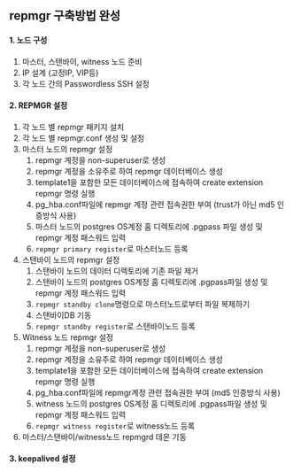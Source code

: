## repmgr 구축방법 완성

#### 1. 노드 구성
1. 마스터, 스탠바이, witness 노드 준비
2. IP 설계 (고정IP, VIP등)
3. 각 노드 간의 Passwordless SSH 설정

#### 2. REPMGR 설정
1. 각 노드 별 repmgr 패키지 설치
2. 각 노드 별 repmgr.conf 생성 및 설정
3. 마스터 노드의 repmgr 설정
   1. repmgr 계정을 non-superuser로 생성
   2. repmgr 계정을 소유주로 하여 repmgr 데이터베이스 생성
   3. template1을 포함한 모든 데이터베이스에 접속하여 create extension repmgr 명령 실행
   4. pg_hba.conf파일에 repmgr 계정 관련 접속권한 부여 (trust가 아닌 md5 인증방식 사용)
   5. 마스터 노드의 postgres OS계정 홈 디렉토리에 .pgpass 파일 생성 및 repmgr 계정 패스워드 입력
   6. `repmgr primary register`로 마스터노드 등록
4. 스탠바이 노드의 repmgr 설정
   1. 스탠바이 노드의 데이터 디렉토리에 기존 파일 제거
   2. 스탠바이 노드의 postgres OS계정 홈 디렉토리에 .pgpass파일 생성 및 repmgr 계정 패스워드 입력
   3. `repmgr standby clone`명령으로 마스터노드로부터 파일 복제하기
   4. 스탠바이DB 기동
   5. `repmgr standby register`로 스탠바이노드 등록
5. Witness 노드 repmgr 설정
   1. repmgr 계정을 non-superuser로 생성
   2. repmgr 계정을 소유주로 하여 repmgr 데이터베이스 생성
   3. template1을 포함한 모든 데이터베이스에 접속하여 create extension repmgr 명령 실행
   4. pg_hba.conf파일에 repmgr계정 관련 접속권한 부여 (md5 인증방식 사용)
   6. witness 노드의 postgres OS계정 홈 디렉토리에 .pgpass파일 생성 및 repmgr 계정 패스워드 입력
   7. `repmgr witness register`로 witness노드 등록
6. 마스터/스탠바이/witness노드 repmgrd 데몬 기동

#### 3. keepalived 설정
